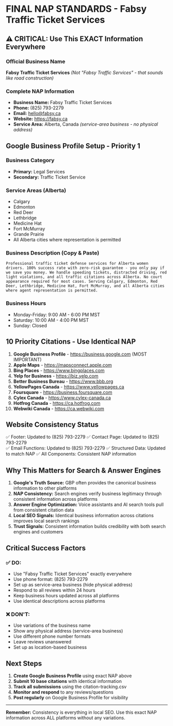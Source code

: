 # FINAL NAP STANDARDS - Fabsy Traffic Ticket Services

## ⚠️ CRITICAL: Use This EXACT Information Everywhere

### Official Business Name
**Fabsy Traffic Ticket Services**
*(Not "Fabsy Traffic Services" - that sounds like road construction)*

### Complete NAP Information
- **Business Name:** Fabsy Traffic Ticket Services
- **Phone:** (825) 793-2279
- **Email:** hello@fabsy.ca
- **Website:** https://fabsy.ca
- **Service Area:** Alberta, Canada *(service-area business - no physical address)*

## Google Business Profile Setup - Priority 1

### Business Category
- **Primary:** Legal Services
- **Secondary:** Traffic Ticket Service

### Service Areas (Alberta)
- Calgary
- Edmonton
- Red Deer
- Lethbridge
- Medicine Hat
- Fort McMurray
- Grande Prairie
- All Alberta cities where representation is permitted

### Business Description (Copy & Paste)
```
Professional traffic ticket defense services for Alberta women drivers. 100% success rate with zero-risk guarantee - you only pay if we save you money. We handle speeding tickets, distracted driving, red light violations, and all traffic citations across Alberta. No court appearance required for most cases. Serving Calgary, Edmonton, Red Deer, Lethbridge, Medicine Hat, Fort McMurray, and all Alberta cities where agent representation is permitted.
```

### Business Hours
- Monday-Friday: 9:00 AM - 6:00 PM MST
- Saturday: 10:00 AM - 4:00 PM MST
- Sunday: Closed

## 10 Priority Citations - Use Identical NAP

1. **Google Business Profile** - https://business.google.com (MOST IMPORTANT)
2. **Apple Maps** - https://mapsconnect.apple.com
3. **Bing Places** - https://www.bingplaces.com
4. **Yelp for Business** - https://biz.yelp.com
5. **Better Business Bureau** - https://www.bbb.org
6. **YellowPages Canada** - https://www.yellowpages.ca
7. **Foursquare** - https://business.foursquare.com
8. **Cylex Canada** - https://www.cylex-canada.ca
9. **Hotfrog Canada** - https://ca.hotfrog.com
10. **Webwiki Canada** - https://ca.webwiki.com

## Website Consistency Status
✅ Footer: Updated to (825) 793-2279
✅ Contact Page: Updated to (825) 793-2279  
✅ Email Functions: Updated to (825) 793-2279
✅ Structured Data: Updated to match NAP
✅ All Components: Consistent NAP information

## Why This Matters for Search & Answer Engines

1. **Google's Truth Source:** GBP often provides the canonical business information to other platforms
2. **NAP Consistency:** Search engines verify business legitimacy through consistent information across platforms
3. **Answer Engine Optimization:** Voice assistants and AI search tools pull from consistent citation data
4. **Local SEO Signals:** Identical business information across citations improves local search rankings
5. **Trust Signals:** Consistent information builds credibility with both search engines and customers

## Critical Success Factors

### ✅ DO:
- Use "Fabsy Traffic Ticket Services" exactly everywhere
- Use phone format: (825) 793-2279
- Set up as service-area business (hide physical address)
- Respond to all reviews within 24 hours
- Keep business hours updated across all platforms
- Use identical descriptions across platforms

### ❌ DON'T:
- Use variations of the business name
- Show any physical address (service-area business)
- Use different phone number formats
- Leave reviews unanswered
- Set up as location-based business

## Next Steps

1. **Create Google Business Profile** using exact NAP above
2. **Submit 10 base citations** with identical information
3. **Track all submissions** using the citation-tracking.csv
4. **Monitor and respond** to any reviews/questions
5. **Post regularly** on Google Business Profile for visibility

---

**Remember:** Consistency is everything in local SEO. Use this exact NAP information across ALL platforms without any variations.